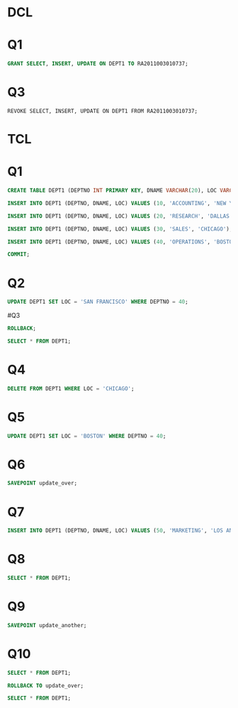 # DCL
# Q1
```SQL
GRANT SELECT, INSERT, UPDATE ON DEPT1 TO RA2011003010737;
```
# Q3
```
REVOKE SELECT, INSERT, UPDATE ON DEPT1 FROM RA2011003010737;
```

# TCL
# Q1
```sql
CREATE TABLE DEPT1 (DEPTNO INT PRIMARY KEY, DNAME VARCHAR(20), LOC VARCHAR(20));
```

```sql
INSERT INTO DEPT1 (DEPTNO, DNAME, LOC) VALUES (10, 'ACCOUNTING', 'NEW YORK');
```
```sql
INSERT INTO DEPT1 (DEPTNO, DNAME, LOC) VALUES (20, 'RESEARCH', 'DALLAS');
```
```sql
INSERT INTO DEPT1 (DEPTNO, DNAME, LOC) VALUES (30, 'SALES', 'CHICAGO');
```
```sql
INSERT INTO DEPT1 (DEPTNO, DNAME, LOC) VALUES (40, 'OPERATIONS', 'BOSTON');
```
```sql
COMMIT;
```

# Q2
```sql
UPDATE DEPT1 SET LOC = 'SAN FRANCISCO' WHERE DEPTNO = 40;
```

#Q3
```SQL
ROLLBACK;
```
```SQL
SELECT * FROM DEPT1;
```

# Q4
```SQL
DELETE FROM DEPT1 WHERE LOC = 'CHICAGO';
```

# Q5
```SQL
UPDATE DEPT1 SET LOC = 'BOSTON' WHERE DEPTNO = 40;
```
# Q6
```SQL
SAVEPOINT update_over;
```
# Q7
```SQL
INSERT INTO DEPT1 (DEPTNO, DNAME, LOC) VALUES (50, 'MARKETING', 'LOS ANGELES');
```
# Q8
```SQL
SELECT * FROM DEPT1;
```
# Q9
```SQL
SAVEPOINT update_another;
```

# Q10
```SQL
SELECT * FROM DEPT1;
```
```SQL
ROLLBACK TO update_over;
```
```SQL
SELECT * FROM DEPT1;
```
